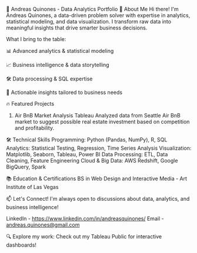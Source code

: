 🌟 Andreas Quinones - Data Analytics Portfolio
🚀 About Me
Hi there! I'm Andreas Quinones, a data-driven problem solver with expertise in analytics, statistical modeling, and data visualization. I transform raw data into meaningful insights that drive smarter business decisions.

What I bring to the table:

📊 Advanced analytics & statistical modeling

📈 Business intelligence & data storytelling

🛠️ Data processing & SQL expertise

🎯 Actionable insights tailored to business needs

🔥 Featured Projects

1. Air BnB Market Analysis
   Tableau
   Analyzed data from Seattle Air BnB market to suggest possible real estate investment based on competition and profitability.

🛠️ Technical Skills
Programming: Python (Pandas, NumPy), R, SQL
Analytics: Statistical Testing, Regression, Time Series Analysis
Visualization: Matplotlib, Seaborn, Tableau, Power BI
Data Processing: ETL, Data Cleaning, Feature Engineering
Cloud & Big Data: AWS Redshift, Google BigQuery, Spark

📚 Education & Certifications
BS in Web Design and Interactive Media - Art Institute of Las Vegas

📫 Let's Connect!
I'm always open to discussions about data, analytics, and business intelligence!

LinkedIn - https://www.linkedin.com/in/andreasquinones/
Email - andreas.quinones@gmail.com

🔍 Explore my work: Check out my Tableau Public for interactive dashboards!
